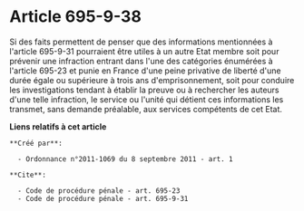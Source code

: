 # Article 695-9-38

Si des faits permettent de penser que des informations mentionnées à l'article 695-9-31 pourraient être utiles à un autre
Etat membre soit pour prévenir une infraction entrant dans l'une des catégories énumérées à l'article 695-23 et punie en
France d'une peine privative de liberté d'une durée égale ou supérieure à trois ans d'emprisonnement, soit pour conduire les
investigations tendant à établir la preuve ou à rechercher les auteurs d'une telle infraction, le service ou l'unité qui
détient ces informations les transmet, sans demande préalable, aux services compétents de cet Etat.

**Liens relatifs à cet article**

	**Créé par**:

	  - Ordonnance n°2011-1069 du 8 septembre 2011 - art. 1

	**Cite**:

	  - Code de procédure pénale - art. 695-23
	  - Code de procédure pénale - art. 695-9-31
